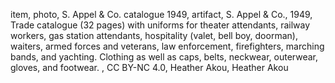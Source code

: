 item, photo, S. Appel & Co. catalogue 1949, artifact, S. Appel & Co., 1949, Trade catalogue (32 pages) with uniforms for theater attendants, railway workers, gas station attendants, hospitality (valet, bell boy, doorman), waiters, armed forces and veterans, law enforcement, firefighters, marching bands, and yachting.  Clothing as well as caps, belts, neckwear, outerwear, gloves, and footwear. , CC BY-NC 4.0, Heather Akou, Heather Akou